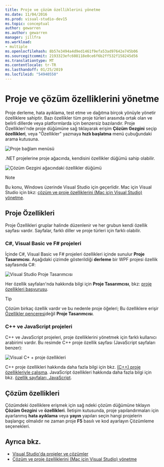 ```yaml
---
title: Proje ve çözüm özelliklerini yönetme
ms.date: 11/04/2016
ms.prod: visual-studio-dev15
ms.topic: conceptual
author: gewarren
ms.author: gewarren
manager: jillfra
ms.workload:
- multiple
ms.openlocfilehash: 8b57e3494a4d9ed1461f9efa53ad97642e745b06
ms.sourcegitcommit: 2193323efc608118e0ce6f6b2ff532f158245d56
ms.translationtype: MT
ms.contentlocale: tr-TR
ms.lasthandoff: 01/25/2019
ms.locfileid: "54940550"
---
```

# <a name="manage-project-and-solution-properties"></a>Proje ve çözüm özelliklerini yönetme

Proje derleme, hata ayıklama, test etme ve dağıtma birçok yönüyle yönetir özelliklere sahiptir. Bazı özellikler tüm proje türleri arasında ortak olan ve belirli dillerde veya platformlarda için benzersiz bazılarıdır. Proje Özellikleri'nde proje düğümüne sağ tıklayarak erişim **Çözüm Gezgini** seçip **özellikleri**, veya "Özellikler" yazmaya **hızlı başlatma** menü çubuğundaki arama kutusuna.

![Proje bağlam menüsü](../ide/media/vs2015_proj_prop_menu.gif)

.NET projelerine proje ağacında, kendisini özellikler düğümü sahip olabilir.

![Çözüm Gezgini ağacındaki özellikler düğümü](../ide/media/vs2015_props_se.png)

> [!NOTE]
> Bu konu, Windows üzerinde Visual Studio için geçerlidir. Mac için Visual Studio için bkz: [çözüm ve proje özelliklerini (Mac için Visual Studio) yönetme](/visualstudio/mac/managing-solutions-and-project-properties).

## <a name="project-properties"></a>Proje Özellikleri

Proje Özellikleri gruplar halinde düzenlenir ve her grubun kendi özellik sayfası vardır. Sayfalar, farklı diller ve proje türleri için farklı olabilir.

### <a name="c-visual-basic-and-f-projects"></a>C#, Visual Basic ve F# projeleri

İçinde C#, Visual Basic ve F# projeleri özellikleri içinde sunulur **Proje Tasarımcısı**. Aşağıdaki çizimde gösterildiği **derleme** bir WPF projesi özellik sayfasında C#:

![Visual Studio Proje Tasarımcısı](../ide/media/vs2015_proppage_build.png)

Her özellik sayfaları'nda hakkında bilgi için **Proje Tasarımcısı**, bkz: [proje özellikleri başvurusu](../ide/reference/project-properties-reference.md).

> [!TIP]
> Çözüm birkaç özellik vardır ve bu nedenle proje öğeleri; Bu özelliklere erişir [Özellikler penceresi](../ide/reference/properties-window.md)değil **Proje Tasarımcısı**.

### <a name="c-and-javascript-projects"></a>C++ ve JavaScript projeleri

C++ ve JavaScript projeleri, proje özelliklerini yönetmek için farklı kullanıcı arabirimi vardır. Bu resimde C++ proje özellik sayfası (JavaScript sayfaları benzer):

![Visual C&#43; &#43; proje özellikleri](../ide/media/vs2015_projprops_cpp.png)

C++ proje özellikleri hakkında daha fazla bilgi için bkz. [(C++) proje özellikleriyle çalışma](/cpp/ide/working-with-project-properties). JavaScript özellikleri hakkında daha fazla bilgi için bkz. [özellik sayfaları, JavaScript](../ide/reference/property-pages-javascript.md).

## <a name="solution-properties"></a>Çözüm özellikleri

Çözümdeki özelliklere erişmek için sağ ndeki çözüm düğümüne tıklayın **Çözüm Gezgini** ve **özellikleri**. İletişim kutusunda, proje yapılandırmaları için ayarlanmış **hata ayıklama** veya **yayın** yapıları seçin hangi projelerin başlangıç olmalıdır ne zaman proje **F5** basılı ve kod ayarlayın Çözümleme seçenekleri.

## <a name="see-also"></a>Ayrıca bkz.

- [Visual Studio'da projeler ve çözümler](../ide/solutions-and-projects-in-visual-studio.md)
- [Çözüm ve proje özelliklerini (Mac için Visual Studio) yönetme](/visualstudio/mac/managing-solutions-and-project-properties)
